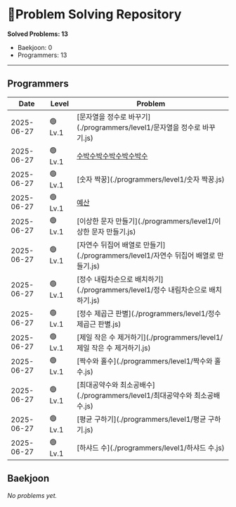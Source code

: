 # 🧩Problem Solving Repository

**Solved Problems: 13**
- Baekjoon: 0
- Programmers: 13

---

<!-- problem-table-start -->
## Programmers

| Date | Level | Problem |
|------------|--------|---------|
| 2025-06-27 | 🟢 Lv.1 | [문자열을 정수로 바꾸기](./programmers/level1/문자열을 정수로 바꾸기.js) |
| 2025-06-27 | 🟢 Lv.1 | [수박수박수박수박수박수](./programmers/level1/수박수박수박수박수박수.js) |
| 2025-06-27 | 🟢 Lv.1 | [숫자 짝꿍](./programmers/level1/숫자 짝꿍.js) |
| 2025-06-27 | 🟢 Lv.1 | [예산](./programmers/level1/예산.js) |
| 2025-06-27 | 🟢 Lv.1 | [이상한 문자 만들기](./programmers/level1/이상한 문자 만들기.js) |
| 2025-06-27 | 🟢 Lv.1 | [자연수 뒤집어 배열로 만들기](./programmers/level1/자연수 뒤집어 배열로 만들기.js) |
| 2025-06-27 | 🟢 Lv.1 | [정수 내림차순으로 배치하기](./programmers/level1/정수 내림차순으로 배치하기.js) |
| 2025-06-27 | 🟢 Lv.1 | [정수 제곱근 판별](./programmers/level1/정수 제곱근 판별.js) |
| 2025-06-27 | 🟢 Lv.1 | [제일 작은 수 제거하기](./programmers/level1/제일 작은 수 제거하기.js) |
| 2025-06-27 | 🟢 Lv.1 | [짝수와 홀수](./programmers/level1/짝수와 홀수.js) |
| 2025-06-27 | 🟢 Lv.1 | [최대공약수와 최소공배수](./programmers/level1/최대공약수와 최소공배수.js) |
| 2025-06-27 | 🟢 Lv.1 | [평균 구하기](./programmers/level1/평균 구하기.js) |
| 2025-06-27 | 🟢 Lv.1 | [하샤드 수](./programmers/level1/하샤드 수.js) |

## Baekjoon

_No problems yet._
<!-- problem-table-end -->
